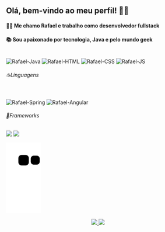 ## Olá, bem-vindo ao meu perfil! 🙋‍♂️

#### 👨‍💻 Me chamo Rafael e trabalho como desenvolvedor fullstack
#### 📚 Sou apaixonado por tecnologia, Java e pelo mundo geek



  
<div style="display: inline_block"><br>
  <img align="center" alt="Rafael-Java" height="30" width="40" src="https://cdn.jsdelivr.net/gh/devicons/devicon/icons/java/java-plain.svg">
  <img align="center" alt="Rafael-HTML" height="30" width="40" src="https://cdn.jsdelivr.net/gh/devicons/devicon/icons/html5/html5-plain-wordmark.svg">
  <img align="center" alt="Rafael-CSS" height="30" width="40" src="https://cdn.jsdelivr.net/gh/devicons/devicon/icons/css3/css3-plain-wordmark.svg">
  <img align="center" alt="Rafael-JS" height="30" width="40" src="https://cdn.jsdelivr.net/gh/devicons/devicon/icons/javascript/javascript-original.svg">
</div>

###### ☕*Linguagens*

<div style="display: inline_block"><br>
  <img align="center" alt="Rafael-Spring" height="30" width="40" src="https://cdn.jsdelivr.net/gh/devicons/devicon/icons/spring/spring-plain.svg" />
  <img align="center" alt="Rafael-Angular" height="30" width="40" src="https://cdn.jsdelivr.net/gh/devicons/devicon/icons/angularjs/angularjs-plain.svg" />
</div>

###### 🧱*Frameworks*


##
<div> 
  <a href="https://www.instagram.com/rafaelcardoso_santos/" target="_blank"><img src="https://img.shields.io/badge/-Instagram-%23E4405F?style=for-the-badge&logo=instagram&logoColor=white" target="_blank"></a>
  <a href="https://www.linkedin.com/in/rafael-cardoso-dos-santos-119423204/" target="_blank"><img src="https://img.shields.io/badge/-LinkedIn-%230077B5?style=for-the-badge&logo=linkedin&logoColor=white" target="_blank"></a> 
 
  ![Snake animation](https://github.com/rafaballerini/rafaballerini/blob/output/github-contribution-grid-snake.svg)
 
</div>

<div align="center">
  <a href="https://github.com/rafaelcardosodev">
  <img height="180em" src="https://github-readme-stats.vercel.app/api?username=rafaelcardosodev&show_icons=true&theme=nightowl&include_all_commits=true&count_private=true"/>
  <img height="180em" src="https://github-readme-stats.vercel.app/api/top-langs/?username=rafaelcardosodev&layout=compact&langs_count=7&theme=nightowl"/>
</div>
